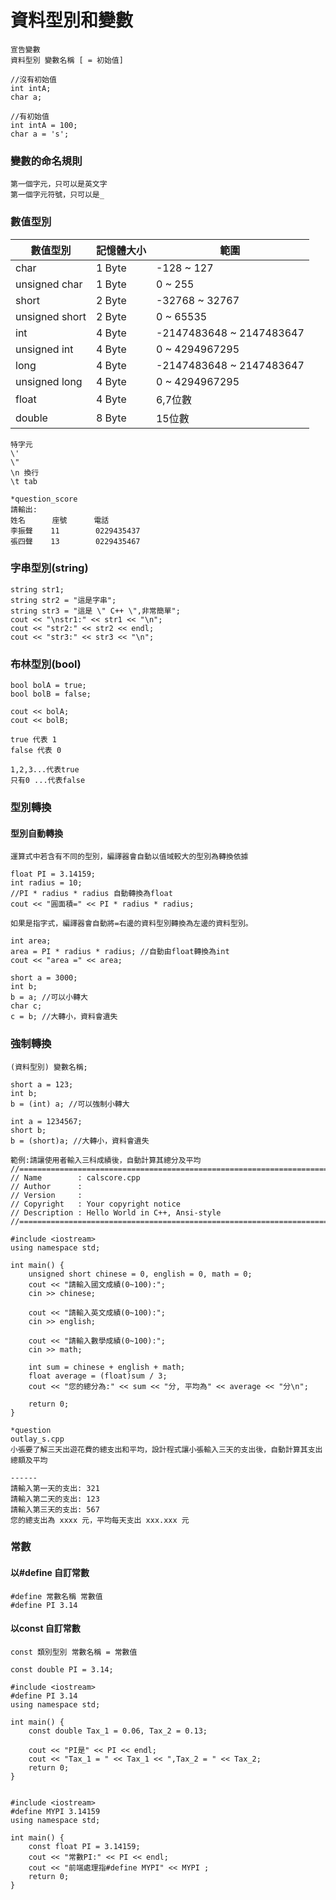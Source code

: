 # 資料型別和變數
```
宣告變數
資料型別 變數名稱 [ = 初始值]
```

```
//沒有初始值
int intA;
char a;
```

```
//有初始值
int intA = 100;
char a = 's';
```

### 變數的命名規則
```
第一個字元，只可以是英文字
第一個字元符號，只可以是_
```

### 數值型別
數值型別 | 記憶體大小 | 範圍
------|------ | ---
char | 1 Byte | -128 ~ 127
unsigned char | 1 Byte | 0 ~ 255
short | 2 Byte | -32768 ~ 32767
unsigned short | 2 Byte | 0 ~ 65535	
int | 4 Byte | -2147483648 ~ 2147483647
unsigned int | 4 Byte | 0 ~ 4294967295
long | 4 Byte | -2147483648 ~ 2147483647
unsigned long | 4 Byte | 0 ~ 4294967295
float | 4 Byte | 6,7位數
double | 8 Byte | 15位數


```
特字元
\'
\"
\n 換行
\t tab
```

```
*question_score
請輸出:
姓名      座號      電話
李振聲    11        0229435437
張四聲    13        0229435467

```

### 字串型別(string)
```
string str1;
string str2 = "這是字串";
string str3 = "這是 \" C++ \",非常簡單";
cout << "\nstr1:" << str1 << "\n";
cout << "str2:" << str2 << endl;
cout << "str3:" << str3 << "\n";

```

### 布林型別(bool)
```
bool bolA = true;
bool bolB = false;

cout << bolA;
cout << bolB;

true 代表 1
false 代表 0

1,2,3...代表true
只有0 ...代表false
``` 


### 型別轉換
#### 型別自動轉換
```
運算式中若含有不同的型別，編譯器會自動以值域較大的型別為轉換依據

float PI = 3.14159;
int radius = 10;
//PI * radius * radius 自動轉換為float
cout << "圓面積=" << PI * radius * radius; 
```

```
如果是指字式，編譯器會自動將=右邊的資料型別轉換為左邊的資料型別。

int area;
area = PI * radius * radius; //自動由float轉換為int
cout << "area =" << area;
```

```
short a = 3000;
int b;
b = a; //可以小轉大
char c;
c = b; //大轉小，資料會遺失
```

### 強制轉換

```
(資料型別) 變數名稱;
```

```
short a = 123;
int b;
b = (int) a; //可以強制小轉大
```

```
int a = 1234567;
short b;
b = (short)a; //大轉小，資料會遺失
```
	範例:請讓使用者輸入三科成績後，自動計算其總分及平均
	//============================================================================
	// Name        : calscore.cpp
	// Author      : 
	// Version     :
	// Copyright   : Your copyright notice
	// Description : Hello World in C++, Ansi-style
	//============================================================================
	
	#include <iostream>
	using namespace std;
	
	int main() {
		unsigned short chinese = 0, english = 0, math = 0;
		cout << "請輸入國文成績(0~100):";
		cin >> chinese;
	
		cout << "請輸入英文成績(0~100):";
		cin >> english;
	
		cout << "請輸入數學成績(0~100):";
		cin >> math;
	
		int sum = chinese + english + math;
		float average = (float)sum / 3;
		cout << "您的總分為:" << sum << "分, 平均為" << average << "分\n";
	
		return 0;
	}
	
```
*question
outlay_s.cpp
小張要了解三天出遊花費的總支出和平均，設計程式讓小張輸入三天的支出後，自動計算其支出總額及平均

------
請輸入第一天的支出: 321
請輸入第二天的支出: 123
請輸入第三天的支出: 567
您的總支出為 xxxx 元，平均每天支出 xxx.xxx 元
```

### 常數
#### 以#define 自訂常數

```
#define 常數名稱 常數值
#define PI 3.14
```

#### 以const 自訂常數
```
const 類別型別 常數名稱 = 常數值

const double PI = 3.14;

```

	#include <iostream>
	#define PI 3.14
	using namespace std;
	
	int main() {
		const double Tax_1 = 0.06, Tax_2 = 0.13;
	
		cout << "PI是" << PI << endl;
		cout << "Tax_1 = " << Tax_1 << ",Tax_2 = " << Tax_2;
		return 0;
	}


	#include <iostream>
	#define MYPI 3.14159
	using namespace std;

	int main() {
		const float PI = 3.14159;
		cout << "常數PI:" << PI << endl;
		cout << "前端處理指#define MYPI" << MYPI ;
		return 0;
	}
